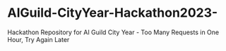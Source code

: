 # AIGuild-CityYear-Hackathon2023-
Hackathon Repository for AI Guild City Year - Too Many Requests in One Hour, Try Again Later
